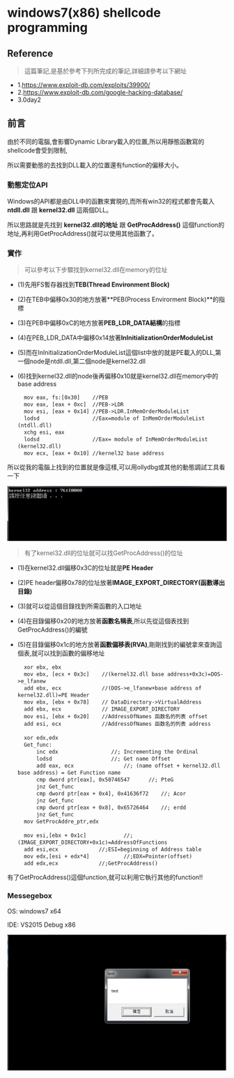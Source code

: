 # windows7(x86) shellcode programming

## Reference

> 這篇筆記,是基於參考下列所完成的筆記,詳細請參考以下網址
+ 1.https://www.exploit-db.com/exploits/39900/
+ 2.https://www.exploit-db.com/google-hacking-database/
+ 3.0day2

## 前言

由於不同的電腦,會影響Dynamic Library載入的位置,所以用靜態函數寫的shellcode會受到限制,

所以需要動態的去找到DLL載入的位置還有function的偏移大小。

### 動態定位API

Windows的API都是由DLL中的函數來實現的,而所有win32的程式都會先載入 **ntdll.dll** 跟 **kernel32.dll** 這兩個DLL。

所以思路就是先找到 **kernel32.dll的地址** 跟 **GetProcAddress()** 這個function的地址,再利用GetProcAddress()就可以使用其他函數了。

### 實作

> 可以參考以下步驟找到kernel32.dll在memory的位址
+ (1)先用FS暫存器找到**TEB(Thread Environment Block)**
+ (2)在TEB中偏移0x30的地方放著**PEB(Process Envirorment Block)**的指標
+ (3)在PEB中偏移0xC的地方放著**PEB_LDR_DATA結構**的指標
+ (4)在PEB_LDR_DATA中偏移0x14放著**InInitializationOrderModuleList**
+ (5)而在InInitializationOrderModuleList這個list中放的就是PE載入的DLL,第一個node是ntdll.dll,第二個node是kernel32.dll
+ (6)找到kernel32.dll的node後再偏移0x10就是kernel32.dll在memory中的base address

		mov eax, fs:[0x30]    //PEB
		mov eax, [eax + 0xc]  //PEB->LDR 
		mov esi, [eax + 0x14] //PEB->LDR.InMemOrderModuleList
		lodsd                 //Eax=module of InMemOrderModuleList (ntdll.dll)
		xchg esi, eax
		lodsd                 //Eax= module of InMemOrderModuleList (kernel32.dll)
		mov ecx, [eax + 0x10] //kernel32 base address
 
 所以從我的電腦上找到的位置就是像這樣,可以用ollydbg或其他的動態調試工具看一下
 
![kernel32base](https://github.com/qqgnoe466263/shellcode/blob/master/windows7-x86/pic/ker_base.jpg)

> 有了kernel32.dll的位址就可以找GetProcAddress()的位址
+ (1)在kernel32.dll偏移0x3C的位址就是**PE Header**
+ (2)PE header偏移0x78的位址放著**IMAGE_EXPORT_DIRECTORY(函數導出目錄)**
+ (3)就可以從這個目錄找到所需函數的入口地址
+ (4)在目錄偏移0x20的地方放著**函數名稱表**,所以先從這個表找到GetProcAddress()的編號
+ (5)在目錄偏移0x1c的地方放著**函數偏移表(RVA)**,剛剛找到的編號拿來查詢這個表,就可以找到函數的偏移地址

		xor ebx, ebx
		mov ebx, [ecx + 0x3c]    //(kernel32.dll base address+0x3c)=DOS->e_lfanew
		add ebx, ecx             //(DOS->e_lfanew+base address of kernel32.dll)=PE Header
		mov ebx, [ebx + 0x78]    // DataDirectory->VirtualAddress
		add ebx, ecx             // IMAGE_EXPORT_DIRECTORY
		mov esi, [ebx + 0x20]    //AddressOfNames 函数名的列表 offset
		add esi, ecx             //AddressOfNames 函数名的列表 address		

		xor edx,edx
		Get_func:
			inc edx					//; Incrementing the Ordinal
			lodsd					//; Get name Offset
			add eax, ecx				//; (name offset + kernel32.dll base address) = Get Function name
			cmp dword ptr[eax], 0x50746547		//; PteG
			jnz Get_func
			cmp dword ptr[eax + 0x4], 0x41636f72 	//; Acor
			jnz Get_func
			cmp dword ptr[eax + 0x8], 0x65726464 	//; erdd
			jnz Get_func		
		mov GetProcAddre_ptr,edx
		
		mov esi,[ebx + 0x1c]    		//;(IMAGE_EXPORT_DIRECTORY+0x1c)=AddressOfFunctions
		add esi,ecx				//;ESI=beginning of Address table	
		mov edx,[esi + edx*4]			//;EDX=Pointer(offset)
		add edx,ecx				//;GetProcAddress()

有了GetProcAddress()這個function,就可以利用它執行其他的function!!

### Messegebox

OS: windows7 x64 

IDE: VS2015 Debug x86

![messagebox](https://github.com/qqgnoe466263/shellcode/blob/master/windows7-x86/pic/messagebox.jpg)
